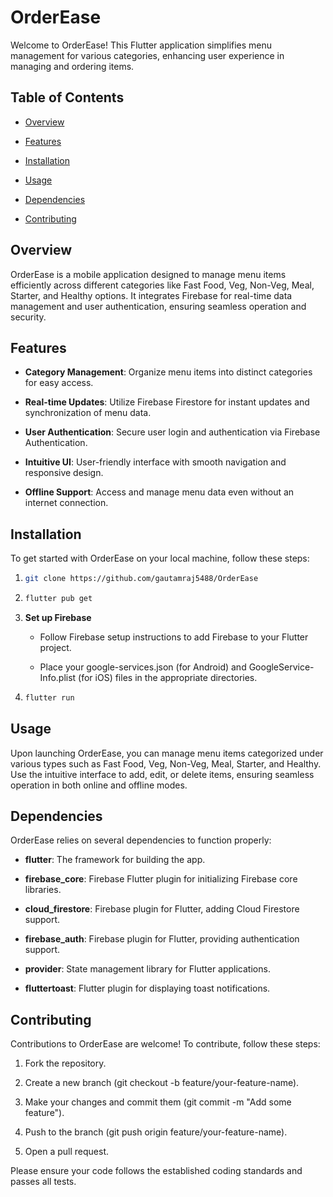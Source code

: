 OrderEase
=========

Welcome to OrderEase! This Flutter application simplifies menu management for various categories, enhancing user experience in managing and ordering items.

Table of Contents
-----------------

*   [Overview](#overview)

*   [Features](#features)

*   [Installation](#installation)

*   [Usage](#usage)

*   [Dependencies](#dependencies)

*   [Contributing](#contributing)


Overview
--------

OrderEase is a mobile application designed to manage menu items efficiently across different categories like Fast Food, Veg, Non-Veg, Meal, Starter, and Healthy options. It integrates Firebase for real-time data management and user authentication, ensuring seamless operation and security.

Features
--------

*   **Category Management**: Organize menu items into distinct categories for easy access.

*   **Real-time Updates**: Utilize Firebase Firestore for instant updates and synchronization of menu data.

*   **User Authentication**: Secure user login and authentication via Firebase Authentication.

*   **Intuitive UI**: User-friendly interface with smooth navigation and responsive design.

*   **Offline Support**: Access and manage menu data even without an internet connection.


Installation
------------

To get started with OrderEase on your local machine, follow these steps:

1.  ```sh
    git clone https://github.com/gautamraj5488/OrderEase

2.  ```sh
    flutter pub get

3.  **Set up Firebase**

    *   Follow Firebase setup instructions to add Firebase to your Flutter project.

    *   Place your google-services.json (for Android) and GoogleService-Info.plist (for iOS) files in the appropriate directories.

4.  ```sh
    flutter run


Usage
-----

Upon launching OrderEase, you can manage menu items categorized under various types such as Fast Food, Veg, Non-Veg, Meal, Starter, and Healthy. Use the intuitive interface to add, edit, or delete items, ensuring seamless operation in both online and offline modes.

Dependencies
------------

OrderEase relies on several dependencies to function properly:

*   **flutter**: The framework for building the app.

*   **firebase\_core**: Firebase Flutter plugin for initializing Firebase core libraries.

*   **cloud\_firestore**: Firebase plugin for Flutter, adding Cloud Firestore support.

*   **firebase\_auth**: Firebase plugin for Flutter, providing authentication support.

*   **provider**: State management library for Flutter applications.

*   **fluttertoast**: Flutter plugin for displaying toast notifications.


Contributing
------------

Contributions to OrderEase are welcome! To contribute, follow these steps:

1.  Fork the repository.

2.  Create a new branch (git checkout -b feature/your-feature-name).

3.  Make your changes and commit them (git commit -m "Add some feature").

4.  Push to the branch (git push origin feature/your-feature-name).

5.  Open a pull request.


Please ensure your code follows the established coding standards and passes all tests.